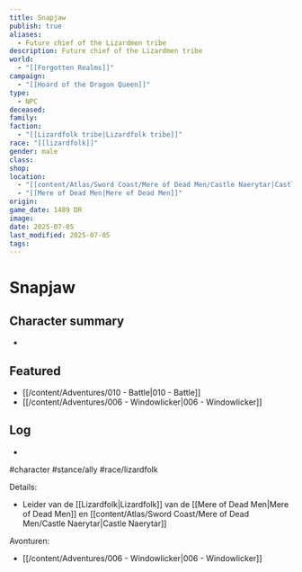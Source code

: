 ```yaml
---
title: Snapjaw
publish: true
aliases:
  - Future chief of the Lizardmen tribe
description: Future chief of the Lizardmen tribe
world:
  - "[[Forgotten Realms]]"
campaign:
  - "[[Hoard of the Dragon Queen]]"
type:
  - NPC
deceased: 
family: 
faction:
  - "[[Lizardfolk tribe|Lizardfolk tribe]]"
race: "[[lizardfolk]]"
gender: male
class: 
shop: 
location:
  - "[[content/Atlas/Sword Coast/Mere of Dead Men/Castle Naerytar|Castle Naerytar]]"
  - "[[Mere of Dead Men|Mere of Dead Men]]"
origin: 
game_date: 1489 DR
image: 
date: 2025-07-05
last_modified: 2025-07-05
tags: 
---
```

# Snapjaw

## Character summary
* 

## Featured
- [[/content/Adventures/010 - Battle|010 - Battle]]
- [[/content/Adventures/006 - Windowlicker|006 - Windowlicker]]


## Log
* 
#character #stance/ally #race/lizardfolk 

Details:
- Leider van de [[Lizardfolk|Lizardfolk]] van de [[Mere of Dead Men|Mere of Dead Men]] en [[content/Atlas/Sword Coast/Mere of Dead Men/Castle Naerytar|Castle Naerytar]]

Avonturen:
- [[/content/Adventures/006 - Windowlicker|006 - Windowlicker]]